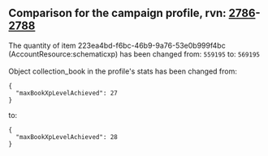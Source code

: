 ## Comparison for the campaign profile, rvn: [2786](https://github.com/PRO100KatYT/FortniteProfileRevisions/tree/main/profiles/campaign/2786%20campaign.json)-[2788](https://github.com/PRO100KatYT/FortniteProfileRevisions/tree/main/profiles/campaign/2788%20campaign.json)

The quantity of item 223ea4bd-f6bc-46b9-9a76-53e0b999f4bc (AccountResource:schematicxp) has been changed from: `559195` to: `569195`
<br><br>
Object collection_book in the profile's stats has been changed from:

```
{
  "maxBookXpLevelAchieved": 27
}
```

to:

```
{
  "maxBookXpLevelAchieved": 28
}
```

<br><br>
